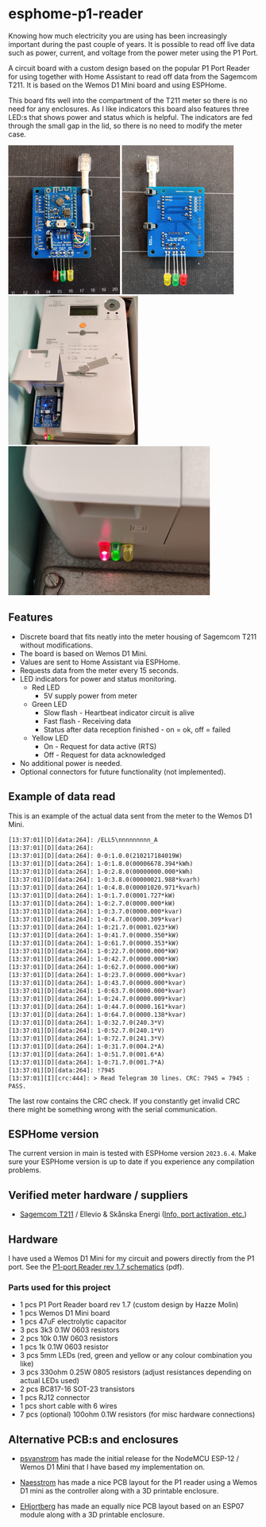 # esphome-p1-reader
Knowing how much electricity you are using has been increasingly important during the past couple of years. It is possible to read off live data such as power, current, and voltage from the power meter using the P1 Port.

A circuit board with a custom design based on the popular P1 Port Reader for using together with Home Assistant to read off data from the Sagemcom T211. It is based on the Wemos D1 Mini board and using ESPHome.

This board fits well into the compartment of the T211 meter so there is no need for any enclosures. As I like indicators this board also features three LED:s that shows power and status which is helpful. The indicators are fed through the small gap in the lid, so there is no need to modify the meter case.

<p float="left">
    <img src="docs/p1-port-top.jpg" height="300" />
    <img src="docs/p1-port-bottom.jpg" height="300" />
    <img src="docs/p1-port-meter.jpg" height="300" />
    <img src="docs/p1-port-leds.jpg" height="300" />
</p>

## Features
* Discrete board that fits neatly into the meter housing of Sagemcom T211 without modifications.
* The board is based on Wemos D1 Mini.
* Values are sent to Home Assistant via ESPHome.
* Requests data from the meter every 15 seconds.
* LED indicators for power and status monitoring.
    * Red LED
      * 5V supply power from meter
    * Green LED
      * Slow flash - Heartbeat indicator circuit is alive
      * Fast flash - Receiving data
      * Status after data reception finished - on = ok, off = failed
    * Yellow LED
      * On - Request for data active (RTS)
      * Off - Request for data acknowledged
* No additional power is needed.
* Optional connectors for future functionality (not implemented).

## Example of data read
This is an example of the actual data sent from the meter to the Wemos D1 Mini.
```
[13:37:01][D][data:264]: /ELL5\nnnnnnnnn_A
[13:37:01][D][data:264]:
[13:37:01][D][data:264]: 0-0:1.0.0(210217184019W)
[13:37:01][D][data:264]: 1-0:1.8.0(00006678.394*kWh)
[13:37:01][D][data:264]: 1-0:2.8.0(00000000.000*kWh)
[13:37:01][D][data:264]: 1-0:3.8.0(00000021.988*kvarh)
[13:37:01][D][data:264]: 1-0:4.8.0(00001020.971*kvarh)
[13:37:01][D][data:264]: 1-0:1.7.0(0001.727*kW)
[13:37:01][D][data:264]: 1-0:2.7.0(0000.000*kW)
[13:37:01][D][data:264]: 1-0:3.7.0(0000.000*kvar)
[13:37:01][D][data:264]: 1-0:4.7.0(0000.309*kvar)
[13:37:01][D][data:264]: 1-0:21.7.0(0001.023*kW)
[13:37:01][D][data:264]: 1-0:41.7.0(0000.350*kW)
[13:37:01][D][data:264]: 1-0:61.7.0(0000.353*kW)
[13:37:01][D][data:264]: 1-0:22.7.0(0000.000*kW)
[13:37:01][D][data:264]: 1-0:42.7.0(0000.000*kW)
[13:37:01][D][data:264]: 1-0:62.7.0(0000.000*kW)
[13:37:01][D][data:264]: 1-0:23.7.0(0000.000*kvar)
[13:37:01][D][data:264]: 1-0:43.7.0(0000.000*kvar)
[13:37:01][D][data:264]: 1-0:63.7.0(0000.000*kvar)
[13:37:01][D][data:264]: 1-0:24.7.0(0000.009*kvar)
[13:37:01][D][data:264]: 1-0:44.7.0(0000.161*kvar)
[13:37:01][D][data:264]: 1-0:64.7.0(0000.138*kvar)
[13:37:01][D][data:264]: 1-0:32.7.0(240.3*V)
[13:37:01][D][data:264]: 1-0:52.7.0(240.1*V)
[13:37:01][D][data:264]: 1-0:72.7.0(241.3*V)
[13:37:01][D][data:264]: 1-0:31.7.0(004.2*A)
[13:37:01][D][data:264]: 1-0:51.7.0(001.6*A)
[13:37:01][D][data:264]: 1-0:71.7.0(001.7*A)
[13:37:01][D][data:264]: !7945
[13:37:01][I][crc:444]: > Read Telegram 30 lines. CRC: 7945 = 7945 : PASS.
```

The last row contains the CRC check. If you constantly get invalid CRC there might be something wrong with the serial communication.

## ESPHome version
The current version in main is tested with ESPHome version `2023.6.4`. Make sure your ESPHome version is up to date if you experience any compilation problems.

## Verified meter hardware / suppliers
* [Sagemcom T211](https://www.ellevio.se/globalassets/content/el/elmatare-produktblad-b2c/ellevio_produktblad_fas3_t211_web2_.pdf) / Ellevio & Skånska Energi ([Info, port activation, etc.](https://www.ellevio.se/privat/om-din-el/elen-i-hemmet/forsta-din-elmatare/))

## Hardware
I have used a Wemos D1 Mini for my circuit and powers directly from the P1 port. See the [P1-port Reader rev 1.7 schematics](docs/P1-port+Reader+rev+1.7+-+schematics.pdf) (pdf).

### Parts used for this project
- 1 pcs P1 Port Reader board rev 1.7 (custom design by Hazze Molin)
- 1 pcs Wemos D1 Mini board
- 1 pcs 47uF electrolytic capacitor
- 3 pcs 3k3 0.1W 0603 resistors
- 2 pcs 10k 0.1W 0603 resistors
- 1 pcs 1k 0.1W 0603 resistor
- 3 pcs 5mm LEDs (red, green and yellow or any colour combination you like)
- 3 pcs 330ohm 0.25W 0805 resistors (adjust resistances depending on actual LEDs used)
- 2 pcs BC817-16 SOT-23 transistors
- 1 pcs RJ12 connector
- 1 pcs short cable with 6 wires
- 7 pcs (optional) 100ohm 0.1W resistors (for misc hardware connections)

## Alternative PCB:s and enclosures
* [psvanstrom](https://github.com/psvanstrom) has made the initial release for the NodeMCU ESP-12 / Wemos D1 Mini that I have based my implementation on. 

* [Naesstrom](https://github.com/Naesstrom) has made a nice PCB layout for the P1 reader using a Wemos D1 mini as the controller along with a 3D printable enclosure. 

* [EHjortberg](https://github.com/ehjortberg) has made an equally nice PCB layout based on an ESP07 module along with a 3D printable enclosure.
